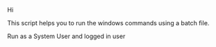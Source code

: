 Hi

This script helps you to run the windows commands using a batch file.

Run as a System User and logged in user
